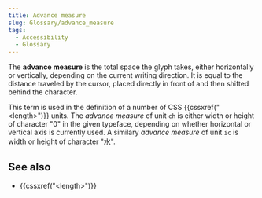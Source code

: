 ```yaml
---
title: Advance measure
slug: Glossary/advance_measure
tags:
  - Accessibility
  - Glossary
---
```


The **advance measure** is the total space the glyph takes, either horizontally or vertically, depending on the current writing direction. It is equal to the distance traveled by the cursor, placed directly in front of and then shifted behind the character.

This term is used in the definition of a number of CSS {{cssxref("&lt;length&gt;")}} units.
The _advance measure_ of unit `ch` is either width or height of character "0" in the given typeface, depending on whether horizontal or vertical axis is currently used. A similary _advance measure_ of unit `ic` is width or height of character "水".

## See also

- {{cssxref("&lt;length&gt;")}}
